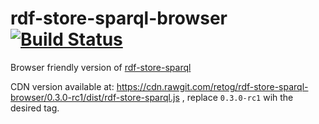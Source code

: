 # rdf-store-sparql-browser [![Build Status](https://travis-ci.org/retog/rdf-store-sparql-browser.svg?branch=0.3.0-rc1)](https://travis-ci.org/retog/rdf-store-sparql-browser)
Browser friendly version of [rdf-store-sparql](https://github.com/rdf-ext/rdf-store-sparql)

CDN version available at: https://cdn.rawgit.com/retog/rdf-store-sparql-browser/0.3.0-rc1/dist/rdf-store-sparql.js , replace `0.3.0-rc1` wih the desired tag.
